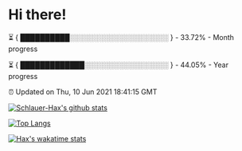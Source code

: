 # Hi there!

⏳ { ██████████░░░░░░░░░░░░░░░░░░░░ } - 33.72% - Month progress

⏳ { █████████████░░░░░░░░░░░░░░░░░ } - 44.05% - Year progress

⏰ Updated on Thu, 10 Jun 2021 18:41:15 GMT


[![Schlauer-Hax's github stats](https://github-readme-stats.vercel.app/api?username=Schlauer-Hax&show_icons=true&theme=dark&count_private=true)](https://github.com/Schlauer-Hax)


[![Top Langs](https://github-readme-stats.vercel.app/api/top-langs/?username=Schlauer-Hax&layout=compact&theme=dark)](https://github.com/Schlauer-Hax?tab=repositories)


[![Hax's wakatime stats](https://github-readme-stats.vercel.app/api/wakatime?username=Hax&theme=dark)](https://wakatime.com/@Hax)

